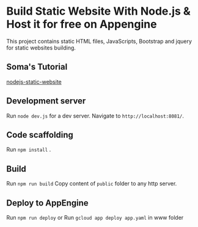 # Build Static Website With Node.js & Host it for free on Appengine
This project contains static HTML files, JavaScripts, Bootstrap and jquery for static websites building.

## Soma's Tutorial
[nodejs-static-website](https://nervelife.com/app/index.html?p1=tutorial&p2=5694232903811072)

## Development server
Run `node dev.js` for a dev server. Navigate to `http://localhost:8081/`.

## Code scaffolding
Run `npm install` .

## Build
Run `npm run build`
Copy content of `public` folder to any http server.

## Deploy to AppEngine
Run `npm run deploy` 
or
Run `gcloud app deploy app.yaml` in www folder
